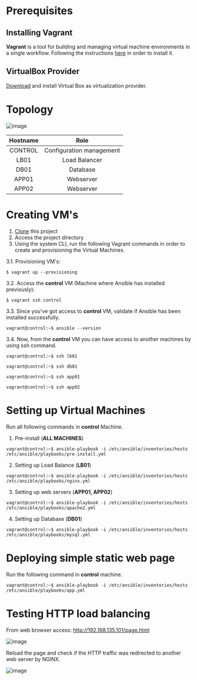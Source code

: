 # Prerequisites
## Installing Vagrant

**Vagrant** is a tool for building and managing virtual machine environments in a single workflow. 
Following the instructions [here](https://www.vagrantup.com/docs/installation/) in order to install it. 

## VirtualBox Provider

[Download](https://www.virtualbox.org/wiki/Downloads) and install Virtual Box as virtualization provider.

# Topology

![image](https://user-images.githubusercontent.com/32895268/111208566-d2b29280-85c2-11eb-9442-038602abaaf6.png)

| Hostname      | Role          
| :------------:|:------------------------:|
| CONTROL       | Configuration management |
| LB01          | Load Balancer            |
| DB01          | Database                 |
| APP01         | Webserver                |
| APP02         | Webserver                |

# Creating VM's

1. [Clone](https://github.com/macedojleo/loadbalancer.git) this project
2. Access the project directory
3. Using the system CLI, run the following Vagrant commands in order to create and provisioning the Virtual Machines.

3.1. Provisioning VM's:

 ```$ vagrant up --provisioning ```

3.2. Access the **control** VM (Machine where Ansible has installed previously):
  
 ```$ vagrant ssh control```
 
3.3. Since you've got access to **control** VM, validate if Ansible has been installed successfully.


 ```vagrant@control:~$ ansible --version```

3.4. Now, from the **control** VM you can have access to another machines by using ssh command.


 ```vagrant@control:~$ ssh lb01```
 
 ```vagrant@control:~$ ssh db01```
 
 ```vagrant@control:~$ ssh app01```
 
 ```vagrant@control:~$ ssh app02```
 
# Setting up Virtual Machines 

Run all following commands in **control** Machine.

1. Pre-install (**ALL MACHINES**)

 ```vagrant@control:~$ ansible-playbook -i /etc/ansible/inventories/hosts /etc/ansible/playbooks/pre-install.yml```

2. Setting up Load Balance (**LB01**)

 ```vagrant@control:~$ ansible-playbook -i /etc/ansible/inventories/hosts /etc/ansible/playbooks/nginx.yml```

3. Setting up web servers (**APP01, APP02**)

 ```vagrant@control:~$ ansible-playbook -i /etc/ansible/inventories/hosts /etc/ansible/playbooks/apache2.yml```

4. Setting up Database (**DB01**)


 ```vagrant@control:~$ ansible-playbook -i /etc/ansible/inventories/hosts /etc/ansible/playbooks/mysql.yml```

# Deploying simple static web page

Run the following command in **control** machine.

 ```vagrant@control:~$ ansible-playbook -i /etc/ansible/inventories/hosts /etc/ansible/playbooks/app.yml```

# Testing HTTP load balancing

From web browser access: http://192.168.135.101/page.html

![image](https://user-images.githubusercontent.com/32895268/111078454-6023b300-84ed-11eb-8dc8-ee8a1edbcff7.png)

Reload the page and check if the HTTP traffic was redirected to another web server by NGINX.

![image](https://user-images.githubusercontent.com/32895268/111078490-995c2300-84ed-11eb-8e31-b3ee184638f5.png)

